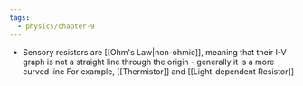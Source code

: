 ```yaml
---
tags:
  - physics/chapter-9
---
```

- Sensory resistors are [[Ohm's Law|non-ohmic]], meaning that their I-V graph is not a straight line through the origin - generally it is a more curved line
For example, [[Thermistor]] and [[Light-dependent Resistor]]

